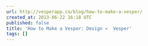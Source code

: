 ```yaml
---
url: http://vesperapp.co/blog/how-to-make-a-vesper/
created_at: 2013-06-22 16:18 UTC
published: false
title: 'How to Make a Vesper: Design «  Vesper'
tags: []
---
```



